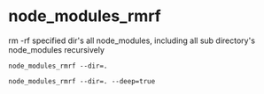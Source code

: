 # node_modules_rmrf
rm -rf specified dir's all node_modules, including all sub directory's node_modules recursively


```
node_modules_rmrf --dir=.
```

```
node_modules_rmrf --dir=. --deep=true
```